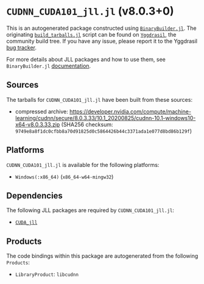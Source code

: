# `CUDNN_CUDA101_jll.jl` (v8.0.3+0)

This is an autogenerated package constructed using [`BinaryBuilder.jl`](https://github.com/JuliaPackaging/BinaryBuilder.jl). The originating [`build_tarballs.jl`](https://github.com/JuliaPackaging/Yggdrasil/blob/6ab3bacd2f767377c64af9220361be413868a230/C/CUDNN/CUDNN_CUDA101/build_tarballs.jl) script can be found on [`Yggdrasil`](https://github.com/JuliaPackaging/Yggdrasil/), the community build tree.  If you have any issue, please report it to the Yggdrasil [bug tracker](https://github.com/JuliaPackaging/Yggdrasil/issues).

For more details about JLL packages and how to use them, see `BinaryBuilder.jl` [documentation](https://juliapackaging.github.io/BinaryBuilder.jl/dev/jll/).

## Sources

The tarballs for `CUDNN_CUDA101_jll.jl` have been built from these sources:

* compressed archive: https://developer.nvidia.com/compute/machine-learning/cudnn/secure/8.0.3.33/10.1_20200825/cudnn-10.1-windows10-x64-v8.0.3.33.zip (SHA256 checksum: `9749e8a8f1dc0cfbb8a70d91825d0c5864426b44c3371ada1e077d8bd86b129f`)

## Platforms

`CUDNN_CUDA101_jll.jl` is available for the following platforms:

* `Windows(:x86_64)` (`x86_64-w64-mingw32`)

## Dependencies

The following JLL packages are required by `CUDNN_CUDA101_jll.jl`:

* [`CUDA_jll`](https://github.com/JuliaBinaryWrappers/CUDA_jll.jl)

## Products

The code bindings within this package are autogenerated from the following `Products`:

* `LibraryProduct`: `libcudnn`

